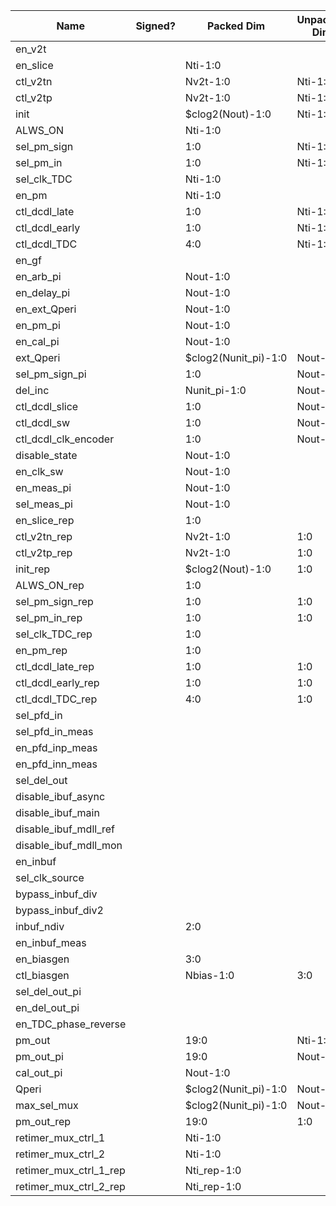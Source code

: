 | Name                       | Signed? | Packed Dim             | Unpacked Dim | Clock Domain | JTAG Dir | Reset Val          |
|----------------------------|---------|------------------------|--------------|--------------|----------|--------------------|
| en_v2t                     |         |                        |              | Test         | out      | 0                  |
| en_slice                   |         | Nti-1:0                |              | Test         | out      | 'hFFFF             |
| ctl_v2tn                   |         | Nv2t-1:0               | Nti-1:0      | Test         | out      | 7                  |
| ctl_v2tp                   |         | Nv2t-1:0               | Nti-1:0      | Test         | out      | 7                  |
| init                       |         | $clog2(Nout)-1:0       | Nti-1:0      | Test         | out      | 0                  |
| ALWS_ON                    |         | Nti-1:0                |              | Test         | out      | 0                  |
| sel_pm_sign                |         | 1:0                    | Nti-1:0      | Test         | out      | 0                  |
| sel_pm_in                  |         | 1:0                    | Nti-1:0      | Test         | out      | 0                  |
| sel_clk_TDC                |         | Nti-1:0                |              | Test         | out      | 0                  |
| en_pm                      |         | Nti-1:0                |              | Test         | out      | 0                  |
| ctl_dcdl_late              |         | 1:0                    | Nti-1:0      | Test         | out      | 0                  |
| ctl_dcdl_early             |         | 1:0                    | Nti-1:0      | Test         | out      | 0                  |
| ctl_dcdl_TDC               |         | 4:0                    | Nti-1:0      | Test         | out      | 0                  |
| en_gf                      |         |                        |              | Test         | out      | 0                  |
| en_arb_pi                  |         | Nout-1:0               |              | Test         | out      | 'hF                |
| en_delay_pi                |         | Nout-1:0               |              | Test         | out      | 'hF                |
| en_ext_Qperi               |         | Nout-1:0               |              | Test         | out      | 0                  |
| en_pm_pi                   |         | Nout-1:0               |              | Test         | out      | 0                  |
| en_cal_pi                  |         | Nout-1:0               |              | Test         | out      | 0                  |
| ext_Qperi                  |         | $clog2(Nunit_pi)-1:0   | Nout-1:0     | Test         | out      | 17                 |
| sel_pm_sign_pi             |         | 1:0                    | Nout-1:0     | Test         | out      | 0                  |
| del_inc                    |         | Nunit_pi-1:0           | Nout-1:0     | Test         | out      | 0                  |
| ctl_dcdl_slice             |         | 1:0                    | Nout-1:0     | Test         | out      | 0                  |
| ctl_dcdl_sw                |         | 1:0                    | Nout-1:0     | Test         | out      | 0                  |
| ctl_dcdl_clk_encoder       |         | 1:0                    | Nout-1:0     | Test         | out      | 0                  |
| disable_state              |         | Nout-1:0               |              | Test         | out      | 0                  |
| en_clk_sw                  |         | Nout-1:0               |              | Test         | out      | 'hF                |
| en_meas_pi                 |         | Nout-1:0               |              | Test         | out      | 0                  |
| sel_meas_pi                |         | Nout-1:0               |              | Test         | out      | 0                  |
| en_slice_rep               |         | 1:0                    |              | Test         | out      | 0                  |
| ctl_v2tn_rep               |         | Nv2t-1:0               | 1:0          | Test         | out      | 6                  |
| ctl_v2tp_rep               |         | Nv2t-1:0               | 1:0          | Test         | out      | 6                  |
| init_rep                   |         | $clog2(Nout)-1:0       | 1:0          | Test         | out      | 0                  |
| ALWS_ON_rep                |         | 1:0                    |              | Test         | out      | 0                  |
| sel_pm_sign_rep            |         | 1:0                    | 1:0          | Test         | out      | 0                  |
| sel_pm_in_rep              |         | 1:0                    | 1:0          | Test         | out      | 0                  |
| sel_clk_TDC_rep            |         | 1:0                    |              | Test         | out      | 0                  |
| en_pm_rep                  |         | 1:0                    |              | Test         | out      | 0                  |
| ctl_dcdl_late_rep          |         | 1:0                    | 1:0          | Test         | out      | 0                  |
| ctl_dcdl_early_rep         |         | 1:0                    | 1:0          | Test         | out      | 0                  |
| ctl_dcdl_TDC_rep           |         | 4:0                    | 1:0          | Test         | out      | 0                  |
| sel_pfd_in                 |         |                        |              | Test         | out      | 0                  |
| sel_pfd_in_meas            |         |                        |              | Test         | out      | 0                  |
| en_pfd_inp_meas            |         |                        |              | Test         | out      | 0                  |
| en_pfd_inn_meas            |         |                        |              | Test         | out      | 0                  |
| sel_del_out                |         |                        |              | Test         | out      | 0                  |
| disable_ibuf_async         |         |                        |              | Test         | out      | 1                  |
| disable_ibuf_main          |         |                        |              | Test         | out      | 0                  |
| disable_ibuf_mdll_ref      |         |                        |              | Test         | out      | 1                  |
| disable_ibuf_mdll_mon      |         |                        |              | Test         | out      | 1                  |
| en_inbuf                   |         |                        |              | Test         | out      | 0                  |
| sel_clk_source             |         |                        |              | Test         | out      | 0                  |
| bypass_inbuf_div           |         |                        |              | Test         | out      | 1                  |
| bypass_inbuf_div2          |         |                        |              | Test         | out      | 0                  |
| inbuf_ndiv                 |         | 2:0                    |              | Test         | out      | 0                  |
| en_inbuf_meas              |         |                        |              | Test         | out      | 0                  |
| en_biasgen                 |         | 3:0                    |              | Test         | out      | 1                  |
| ctl_biasgen                |         | Nbias-1:0              | 3:0          | Test         | out      | 7                  |
| sel_del_out_pi             |         |                        |              | Test         | out      | 0                  |
| en_del_out_pi              |         |                        |              | Test         | out      | 0                  |
| en_TDC_phase_reverse       |         |                        |              | Test         | out      | 0                  |
| pm_out                     |         | 19:0                   | Nti-1:0      | System       | in       |                    |
| pm_out_pi                  |         | 19:0                   | Nout-1:0     | System       | in       |                    |
| cal_out_pi                 |         | Nout-1:0               |              | System       | in       |                    |
| Qperi                      |         | $clog2(Nunit_pi)-1:0   | Nout-1:0     | System       | in       |                    |
| max_sel_mux 				 |         | $clog2(Nunit_pi)-1:0   | Nout-1:0     | System       | in       |                    |
| pm_out_rep                 |         | 19:0                   | 1:0          | System       | in       |                    |
| retimer_mux_ctrl_1         |         | Nti-1:0                |              | Test         | out      | 'b0000111111110000 |
| retimer_mux_ctrl_2         |         | Nti-1:0                |              | Test         | out      | 'b1111000000000000 |
| retimer_mux_ctrl_1_rep     |         | Nti_rep-1:0            |              | Test         | out      | 'b11               |
| retimer_mux_ctrl_2_rep     |         | Nti_rep-1:0            |              | Test         | out      | 'b11               |